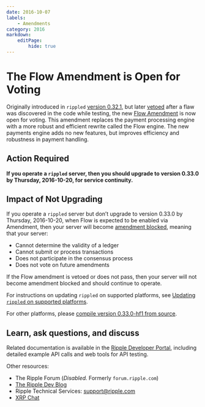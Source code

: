 ```yaml
---
date: 2016-10-07
labels:
    - Amendments
category: 2016
markdown:
    editPage:
        hide: true
---
```

# The Flow Amendment is Open for Voting

Originally introduced in `rippled` [version 0.32.1](https://developers.ripple.com/blog/2016/rippled-0.32.1.html), but later [vetoed](https://developers.ripple.com/blog/2016/flowv2-vetoed.html) after a flaw was discovered in the code while testing, the new [Flow Amendment](https://ripple.com/build/amendments/#flow) is now open for voting. This amendment replaces the payment processing engine with a more robust and efficient rewrite called the Flow engine. The new payments engine adds no new features, but improves efficiency and robustness in payment handling.


## Action Required

**If you operate a `rippled` server, then you should upgrade to version 0.33.0 by Thursday, 2016-10-20, for service continuity.**

## Impact of Not Upgrading

If you operate a `rippled` server but don’t upgrade to version 0.33.0 by Thursday, 2016-10-20, when Flow is expected to be enabled via Amendment, then your server will become [amendment blocked](https://ripple.com/build/amendments/#amendment-blocked), meaning that your server:

* Cannot determine the validity of a ledger
* Cannot submit or process transactions
* Does not participate in the consensus process
* Does not vote on future amendments

If the Flow amendment is vetoed or does not pass, then your server will not become amendment blocked and should continue to operate.

For instructions on updating `rippled` on supported platforms, see [Updating `rippled` on supported platforms](https://ripple.com/build/rippled-setup/#updating-rippled).

For other platforms, please [compile version 0.33.0-hf1 from source](https://github.com/ripple/rippled/tree/master/Builds).

## Learn, ask questions, and discuss
Related documentation is available in the [Ripple Developer Portal](https://ripple.com/build/), including detailed example API calls and web tools for API testing.

Other resources:

* The Ripple Forum (_Disabled._ Formerly `forum.ripple.com`)
* [The Ripple Dev Blog](https://developers.ripple.com/blog/)
* Ripple Technical Services: support@ripple.com
* [XRP Chat](http://www.xrpchat.com/)
